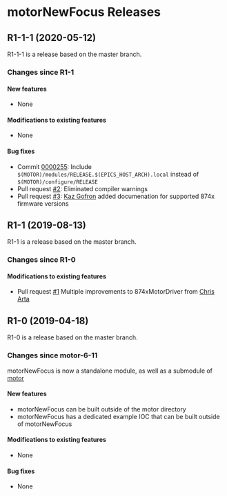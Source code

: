 # motorNewFocus Releases

## __R1-1-1 (2020-05-12)__
R1-1-1 is a release based on the master branch.  

### Changes since R1-1

#### New features
* None

#### Modifications to existing features
* None

#### Bug fixes
* Commit [0000255](https://github.com/epics-motor/motorNewFocus/commit/0000255ab0a98ba2f57c4b485cddc661500815fc): Include ``$(MOTOR)/modules/RELEASE.$(EPICS_HOST_ARCH).local`` instead of ``$(MOTOR)/configure/RELEASE``
* Pull request [#2](https://github.com/epics-motor/motorNewFocus/pull/2): Eliminated compiler warnings
* Pull request [#3](https://github.com/epics-motor/motorNewFocus/pull/3): [Kaz Gofron](https://github.com/kgofron) added documenation for supported 874x firmware versions

## __R1-1 (2019-08-13)__
R1-1 is a release based on the master branch.  

### Changes since R1-0

#### Modifications to existing features
* Pull request [#1](https://github.com/epics-motor/motorNewFocus/pull/1) Multiple improvements to 874xMotorDriver from [Chris Arta](https://github.com/ArtaChris)

## __R1-0 (2019-04-18)__
R1-0 is a release based on the master branch.  

### Changes since motor-6-11

motorNewFocus is now a standalone module, as well as a submodule of [motor](https://github.com/epics-modules/motor)

#### New features
* motorNewFocus can be built outside of the motor directory
* motorNewFocus has a dedicated example IOC that can be built outside of motorNewFocus

#### Modifications to existing features
* None

#### Bug fixes
* None
